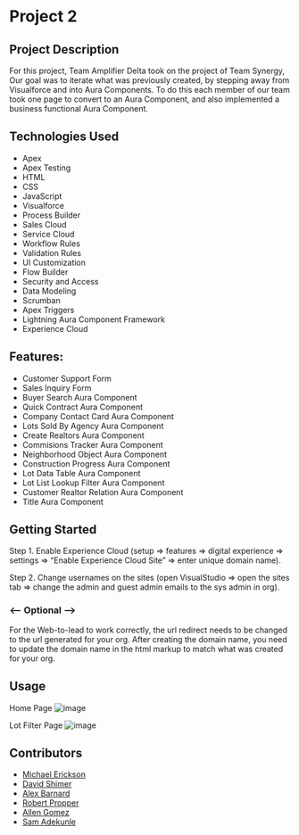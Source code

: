 # Project 2

## Project Description
For this project, Team Amplifier Delta took on the project of Team Synergy, Our goal was to iterate what was previously created, by stepping away from Visualforce and into Aura Components. To do this each member of our team took one page to convert to an Aura Component, and also implemented a business functional Aura Component.

## Technologies Used
* Apex
* Apex Testing
* HTML
* CSS
* JavaScript
* Visualforce
* Process Builder
* Sales Cloud
* Service Cloud
* Workflow Rules
* Validation Rules
* UI Customization
* Flow Builder
* Security and Access
* Data Modeling
* Scrumban
* Apex Triggers
* Lightning Aura Component Framework
* Experience Cloud

## Features:
* Customer Support Form
* Sales Inquiry Form
* Buyer Search Aura Component
* Quick Contract Aura Component
* Company Contact Card Aura Component
* Lots Sold By Agency Aura Component
* Create Realtors Aura Component
* Commisions Tracker Aura Component
* Neighborhood Object Aura Component
* Construction Progress Aura Component
* Lot Data Table Aura Component
* Lot List Lookup Filter Aura Component
* Customer Realtor Relation Aura Component
* Title Aura Component

## Getting Started
Step 1. Enable Experience Cloud (setup => features => digital experience => settings => “Enable Experience Cloud Site” => enter unique domain name).

Step 2. Change usernames on the sites (open VisualStudio => open the sites tab => change the admin and guest admin emails to the sys admin in org).

### <-- Optional -->
For the Web-to-lead to work correctly, the url redirect needs to be changed to the url generated for your org. After creating the domain name, you need to update the domain name in the html markup to match what was created for your org.

## Usage
Home Page
![image](https://user-images.githubusercontent.com/46365790/131750197-ba907db8-7ff2-42a5-a24d-27d07e6fb9d5.png)

Lot Filter Page
![image](https://user-images.githubusercontent.com/46365790/131750297-a6a0d6e9-d87c-414b-b034-fbe9613a9fb0.png)

## Contributors
* [Michael Erickson](https://github.com/michaelerickson98)
* [David Shimer](https://github.com/dataronio)
* [Alex Barnard](https://github.com/AlexBarnard)
* [Robert Propper](https://github.com/RobertPropper1)
* [Allen Gomez](https://github.com/AllenG012)
* [Sam Adekunle](https://github.com/AAdekunle88)

